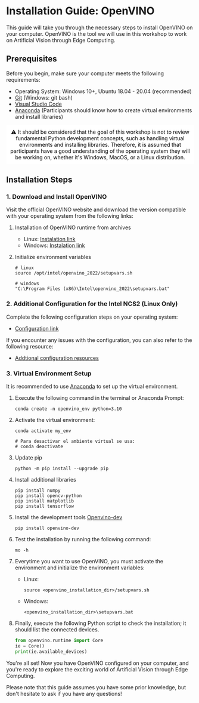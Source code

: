 # Installation Guide: OpenVINO

This guide will take you through the necessary steps to install OpenVINO on your computer. OpenVINO is the tool we will use in this workshop to work on Artificial Vision through Edge Computing.

## Prerequisites

Before you begin, make sure your computer meets the following requirements:

- Operating System: Windows 10+, Ubuntu 18.04 - 20.04 (recommended)
- [Git](https://git-scm.com/) (Windows: git bash)
- [Visual Studio Code](https://code.visualstudio.com/)
- [Anaconda](https://www.anaconda.com/download) (Participants should know how to create virtual environments and install libraries)

<div style="text-align:center; background-color:#ffff; padding:10px; color:black;">
⚠️ It should be considered that the goal of this workshop is not to review fundamental Python development concepts, such as handling virtual environments and installing libraries. Therefore, it is assumed that participants have a good understanding of the operating system they will be working on, whether it's Windows, MacOS, or a Linux distribution.
</div>

## Installation Steps

### 1. Download and Install OpenVINO

Visit the official OpenVINO website and download the version compatible with your operating system from the following links:

1. Installation of OpenVINO runtime from archives
    - Linux: [Instalation link](https://docs.openvino.ai/2022.3/openvino_docs_install_guides_installing_openvino_from_archive_linux.html)
    - Windows: [Instalation link](https://docs.openvino.ai/2022.3/openvino_docs_install_guides_installing_openvino_from_archive_windows.html)
  
2. Initialize environment variables
    
    ```
    # linux
    source /opt/intel/openvino_2022/setupvars.sh
    
    # windows
    "C:\Program Files (x86)\Intel\openvino_2022\setupvars.bat"
    ```
    

### 2. Additional Configuration for the Intel NCS2 (Linux Only)

Complete the following configuration steps on your operating system:

- [Configuration link](https://docs.openvino.ai/2022.3/openvino_docs_install_guides_configurations_for_ncs2.html#ncs-guide)

If you encounter any issues with the configuration, you can also refer to the following resource:

- [Addtional configuration resources](https://medium.com/openvino-toolkit/how-to-run-openvino-with-neural-compute-stick-2-on-linux-9ab1f185c920)

### 3. Virtual Environment Setup

It is recommended to use [Anaconda](https://www.anaconda.com/download) to set up the virtual environment.

1. Execute the following command in the terminal or Anaconda Prompt:
    
    ```
    conda create -n openvino_env python=3.10
    ```
    
2. Activate the virtual environment:
    
    ```
    conda activate my_env
    
    # Para desactivar el ambiente virtual se usa:
    # conda deactivate
    ```
    
3. Update pip
    
    ```
    python -m pip install --upgrade pip
    ```

4. Install additional libraries
   
    ```
    pip install numpy
    pip install opencv-python
    pip install matplotlib
    pip install tensorflow
    ```

5. Install the development tools [Openvino-dev](https://docs.openvino.ai/2022.3/openvino_docs_install_guides_install_dev_tools.html#doxid-openvino-docs-install-guides-install-dev-tools)
    
    ```
    pip install openvino-dev
    ```

6. Test the installation by running the following command:
    
    
    ```
    mo -h
    ```

7. Everytime you want to use OpenVINO, you must activate the environment and initialize the environment variables:
   
   - Linux:
       
        ```
        source <openvino_installation_dir>/setupvars.sh
        ```
    
    - Windows:
        
        ```
        <openvino_installation_dir>\setupvars.bat
        ```
    
8. Finally, execute the following Python script to check the installation; it should list the connected devices.
    
    ```python
    from openvino.runtime import Core
    ie = Core()
    print(ie.available_devices)
    ```
    

You're all set! Now you have OpenVINO configured on your computer, and you're ready to explore the exciting world of Artificial Vision through Edge Computing.

Please note that this guide assumes you have some prior knowledge, but don't hesitate to ask if you have any questions!